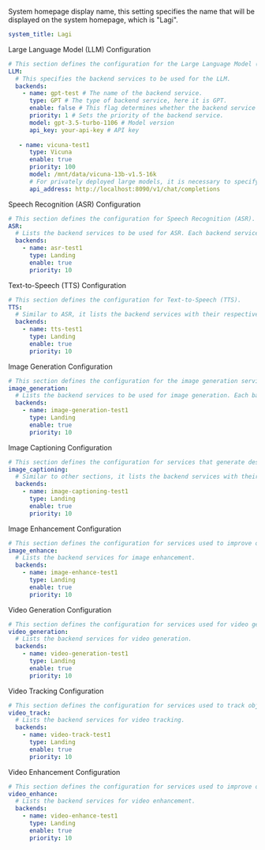 System homepage display name, this setting specifies the name that will be displayed on the system homepage, which is "Lagi".

```yaml
system_title: Lagi
```

Large Language Model (LLM) Configuration

```yaml
# This section defines the configuration for the Large Language Model (LLM).
LLM:
  # This specifies the backend services to be used for the LLM.
  backends:
    - name: gpt-test # The name of the backend service.
      type: GPT # The type of backend service, here it is GPT.
      enable: false # This flag determines whether the backend service is enabled. "true" means it is enabled.
      priority: 1 # Sets the priority of the backend service.
      model: gpt-3.5-turbo-1106 # Model version
      api_key: your-api-key # API key
   
   - name: vicuna-test1
      type: Vicuna
      enable: true
      priority: 100
      model: /mnt/data/vicuna-13b-v1.5-16k
      # For privately deployed large models, it is necessary to specify the API address of the model service.
      api_address: http://localhost:8090/v1/chat/completions
```

Speech Recognition (ASR) Configuration

```yaml
# This section defines the configuration for Speech Recognition (ASR).
ASR:
  # Lists the backend services to be used for ASR. Each backend service has a name, type, enable flag, and priority.
  backends:
    - name: asr-test1
      type: Landing
      enable: true
      priority: 10
```

Text-to-Speech (TTS) Configuration

```yaml
# This section defines the configuration for Text-to-Speech (TTS).
TTS:
  # Similar to ASR, it lists the backend services with their respective configurations.
  backends:
    - name: tts-test1
      type: Landing
      enable: true
      priority: 10
```

Image Generation Configuration

```yaml
# This section defines the configuration for the image generation service.
image_generation:
  # Lists the backend services to be used for image generation. Each backend service has a name, type, enable flag, and priority.
  backends:
    - name: image-generation-test1
      type: Landing
      enable: true
      priority: 10
```

Image Captioning Configuration

```yaml
# This section defines the configuration for services that generate descriptive text (titles or explanations) for images.
image_captioning:
  # Similar to other sections, it lists the backend services with their respective configurations.
  backends:
    - name: image-captioning-test1
      type: Landing
      enable: true
      priority: 10
```

Image Enhancement Configuration

```yaml
# This section defines the configuration for services used to improve or enhance image quality.
image_enhance:
  # Lists the backend services for image enhancement.
  backends:
    - name: image-enhance-test1
      type: Landing
      enable: true
      priority: 10
```

Video Generation Configuration

```yaml
# This section defines the configuration for services used for video generation.
video_generation:
  # Lists the backend services for video generation.
  backends:
    - name: video-generation-test1
      type: Landing
      enable: true
      priority: 10
```

Video Tracking Configuration

```yaml
# This section defines the configuration for services used to track objects or features in videos.
video_track:
  # Lists the backend services for video tracking.
  backends:
    - name: video-track-test1
      type: Landing
      enable: true
      priority: 10
```

Video Enhancement Configuration

```yaml
# This section defines the configuration for services used to improve or enhance video quality.
video_enhance:
  # Lists the backend services for video enhancement.
  backends:
    - name: video-enhance-test1
      type: Landing
      enable: true
      priority: 10
```